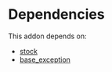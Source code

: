# Dependencies

This addon depends on:

- [stock](../../odoo-bringout-oca-ocb-stock)
- [base_exception](../../odoo-bringout-oca-server-tools-base_exception)
